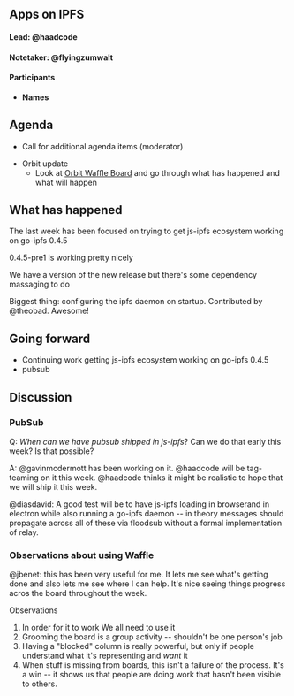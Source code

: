 ## Apps on IPFS

#### Lead: @haadcode
#### Notetaker: @flyingzumwalt

#### Participants

- __Names__

## Agenda
<!-- Ensure notetaker is present before you begin -->
- Call for additional agenda items (moderator)
<!-- Add items here -->
- Orbit update
    - Look at [Orbit Waffle Board](https://waffle.io/haadcode/orbit) and go through what has happened and what will happen 

## What has happened

The last week has been focused on trying to get js-ipfs ecosystem working on go-ipfs 0.4.5

0.4.5-pre1 is working pretty nicely

We have a version of the new release but there's some dependency massaging to do

Biggest thing: configuring the ipfs daemon on startup. Contributed by @theobad. Awesome!

## Going forward

* Continuing work getting js-ipfs ecosystem working on go-ipfs 0.4.5
* pubsub

## Discussion

### PubSub
Q: _When can we have pubsub shipped in js-ipfs_? Can we do that early this week? Is that possible?

A: @gavinmcdermott has been working on it. @haadcode will be tag-teaming on it this week.  @haadcode thinks it might be realistic to hope that we will ship it this week.

@diasdavid: A good test will be to have js-ipfs loading in browserand in electron while also running a go-ipfs daemon -- in theory messages should propagate across all of these via floodsub without a formal implementation of relay.

### Observations about using Waffle

@jbenet: this has been very useful for me. It lets me see what's getting done and also lets me see where I can help. It's nice seeing things progress acros the board throughout the week.

Observations
1. In order for it to work We all need to use it
2. Grooming the board is a group activity -- shouldn't be one person's job
3. Having a "blocked" column is really powerful, but only if people understand what it's representing and _want_ it
4. When stuff is missing from boards, this isn't a failure of the process. It's a win -- it shows us that people are doing work that hasn't been visible to others. 

<!-- After each call, it is the responsibility of the notetaker to save the last
version of the notes in a file in ipfs/pm/meeting-notes, by opening a branch and
submitting a PR. -->
